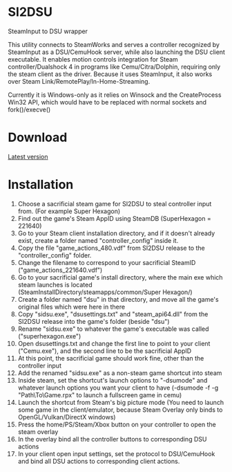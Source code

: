 # SI2DSU
SteamInput to DSU wrapper

This utility connects to SteamWorks and serves a controller recognized by SteamInput as a DSU/CemuHook server, while also launching the DSU client executable.
It enables motion controls integration for Steam controller/Dualshock 4 in programs like Cemu/Citra/Dolphin, requiring only the steam client as the driver.
Because it uses SteamInput, it also works over Steam Link/RemotePlay/In-Home-Streaming.

Currently it is Windows-only as it relies on Winsock and the CreateProcess Win32 API, which would have to be replaced with normal sockets and fork()/execve()

# Download
[Latest version](https://github.com/msxmine/SI2DSU/releases/download/0.1/release.zip)

# Installation

1. Choose a sacrificial steam game for SI2DSU to steal controller input from. (For example Super Hexagon)
2. Find out the game's Steam AppID using SteamDB (SuperHexagon = 221640)
3. Go to your Steam client installation directory, and if it doesn't already exist, create a folder named "controller_config" inside it.
4. Copy the file "game_actions_480.vdf" from SI2DSU release to the "controller_config" folder.
5. Change the filename to correspond to your sacrificial SteamID ("game_actions_221640.vdf")
6. Go to your sacrificial game's install directory, where the main exe which steam launches is located (SteamInstallDirectory/steamapps/common/Super Hexagon/)
7. Create a folder named "dsu" in that directory, and move all the game's original files which were here in there
8. Copy "sidsu.exe", "dsusettings.txt" and "steam_api64.dll" from the SI2DSU release into the game's folder (beside "dsu")
9. Rename "sidsu.exe" to whatever the game's executable was called ("superhexagon.exe")
10. Open dsusettings.txt and change the first line to point to your client ("Cemu.exe"), and the second line to be the sacrificial AppID
11. At this point, the sacrificial game should work fine, other than the controller input
12. Add the renamed "sidsu.exe" as a non-steam game shortcut into steam
13. Inside steam, set the shortcut's launch options to "-dsumode" and whatever launch options you want your client to have (-dsumode -f -g "Path\To\Game.rpx" to launch a fullscreen game in cemu)
14. Launch the shortcut from Steam's big picture mode (You need to launch some game in the client/emulator, because Steam Overlay only binds to OpenGL/Vulkan/DirectX windows)
15. Press the home/PS/Steam/Xbox button on your controller to open the steam overlay
16. In the overlay bind all the controller buttons to corresponding DSU actions
17. In your client open input settings, set the protocol to DSU/CemuHook and bind all DSU actions to corresponding client actions.
